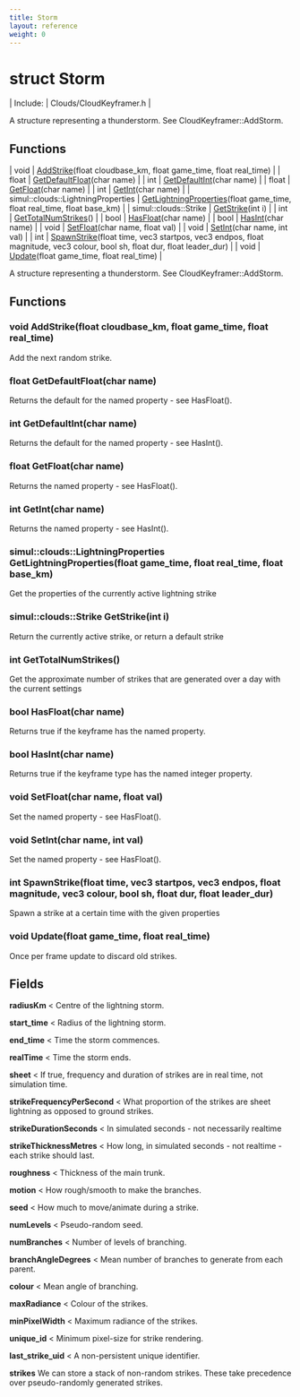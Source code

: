 ```yaml
---
title: Storm
layout: reference
weight: 0
---
```

struct Storm
===

| Include: | Clouds/CloudKeyframer.h |

A structure representing a thunderstorm. See CloudKeyframer::AddStorm.
  


Functions
---

| void | [AddStrike](#AddStrike)(float cloudbase_km, float game_time, float real_time) |
| float | [GetDefaultFloat](#GetDefaultFloat)(char name) |
| int | [GetDefaultInt](#GetDefaultInt)(char name) |
| float | [GetFloat](#GetFloat)(char name) |
| int | [GetInt](#GetInt)(char name) |
| simul::clouds::LightningProperties | [GetLightningProperties](#GetLightningProperties)(float game_time, float real_time, float base_km) |
| simul::clouds::Strike | [GetStrike](#GetStrike)(int i) |
| int | [GetTotalNumStrikes](#GetTotalNumStrikes)() |
| bool | [HasFloat](#HasFloat)(char name) |
| bool | [HasInt](#HasInt)(char name) |
| void | [SetFloat](#SetFloat)(char name, float val) |
| void | [SetInt](#SetInt)(char name, int val) |
| int | [SpawnStrike](#SpawnStrike)(float time, vec3 startpos, vec3 endpos, float magnitude, vec3 colour, bool sh, float dur, float leader_dur) |
| void | [Update](#Update)(float game_time, float real_time) |

A structure representing a thunderstorm. See CloudKeyframer::AddStorm.
  


Functions
---
<a name="AddStrike"></a>
### void AddStrike(float cloudbase_km, float game_time, float real_time)
Add the next random strike.
<a name="GetDefaultFloat"></a>
### float GetDefaultFloat(char name)
Returns the default for the named property - see HasFloat().
<a name="GetDefaultInt"></a>
### int GetDefaultInt(char name)
Returns the default for the named property - see HasInt().
<a name="GetFloat"></a>
### float GetFloat(char name)
Returns the named property - see HasFloat().
<a name="GetInt"></a>
### int GetInt(char name)
Returns the named property - see HasInt().
<a name="GetLightningProperties"></a>
### simul::clouds::LightningProperties GetLightningProperties(float game_time, float real_time, float base_km)
Get the properties of the currently active lightning strike
<a name="GetStrike"></a>
### simul::clouds::Strike GetStrike(int i)
Return the currently active strike, or return a default strike
<a name="GetTotalNumStrikes"></a>
### int GetTotalNumStrikes()
Get the approximate number of strikes that are generated over a day with the current settings
<a name="HasFloat"></a>
### bool HasFloat(char name)
Returns true if the keyframe has the named property.
<a name="HasInt"></a>
### bool HasInt(char name)
Returns true if the keyframe type has the named integer property.
<a name="SetFloat"></a>
### void SetFloat(char name, float val)
Set the named property - see HasFloat().
<a name="SetInt"></a>
### void SetInt(char name, int val)
Set the named property - see HasFloat().
<a name="SpawnStrike"></a>
### int SpawnStrike(float time, vec3 startpos, vec3 endpos, float magnitude, vec3 colour, bool sh, float dur, float leader_dur)
Spawn a strike at a certain time with the given properties
<a name="Update"></a>
### void Update(float game_time, float real_time)
Once per frame update to discard old strikes.

Fields
---

**radiusKm**  < Centre of the lightning storm.

**start_time**  < Radius of the lightning storm.

**end_time**  < Time the storm commences.

**realTime**  < Time the storm ends.

**sheet**  < If true, frequency and duration of strikes are in real time, not simulation time.

**strikeFrequencyPerSecond**  < What proportion of the strikes are sheet lightning as opposed to ground strikes.

**strikeDurationSeconds**  < In simulated seconds - not necessarily realtime

**strikeThicknessMetres**  < How long, in simulated seconds - not realtime - each strike should last.

**roughness**  < Thickness of the main trunk.

**motion**  < How rough/smooth to make the branches.

**seed**  < How much to move/animate during a strike.

**numLevels**  < Pseudo-random seed.

**numBranches**  < Number of levels of branching.

**branchAngleDegrees**  < Mean number of branches to generate from each parent.

**colour**  < Mean angle of branching.

**maxRadiance**  < Colour of the strikes.

**minPixelWidth**  < Maximum radiance of the strikes.

**unique_id**  < Minimum pixel-size for strike rendering.

**last_strike_uid**  < A non-persistent unique identifier.

**strikes**  We can store a stack of non-random strikes. These take precedence over pseudo-randomly generated strikes.
